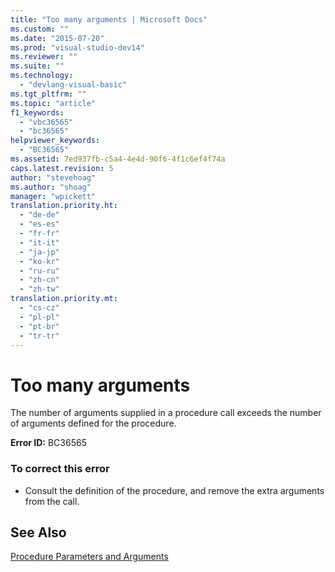 ```yaml
---
title: "Too many arguments | Microsoft Docs"
ms.custom: ""
ms.date: "2015-07-20"
ms.prod: "visual-studio-dev14"
ms.reviewer: ""
ms.suite: ""
ms.technology: 
  - "devlang-visual-basic"
ms.tgt_pltfrm: ""
ms.topic: "article"
f1_keywords: 
  - "vbc36565"
  - "bc36565"
helpviewer_keywords: 
  - "BC36565"
ms.assetid: 7ed937fb-c5a4-4e4d-90f6-4f1c6ef4f74a
caps.latest.revision: 5
author: "stevehoag"
ms.author: "shoag"
manager: "wpickett"
translation.priority.ht: 
  - "de-de"
  - "es-es"
  - "fr-fr"
  - "it-it"
  - "ja-jp"
  - "ko-kr"
  - "ru-ru"
  - "zh-cn"
  - "zh-tw"
translation.priority.mt: 
  - "cs-cz"
  - "pl-pl"
  - "pt-br"
  - "tr-tr"
---
```

# Too many arguments
The number of arguments supplied in a procedure call exceeds the number of arguments defined for the procedure.  
  
 **Error ID:** BC36565  
  
### To correct this error  
  
-   Consult the definition of the procedure, and remove the extra arguments from the call.  
  
## See Also  
 [Procedure Parameters and Arguments](../../visual-basic/language-reference/procedures/procedure-parameters-and-arguments.md)